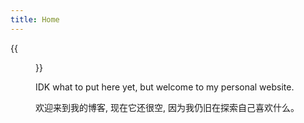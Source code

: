 ```yaml
---
title: Home
---
```


{{<figure src="https://avatars.githubusercontent.com/u/34646393?s=400&u=442d62618e7511def7dcb63b50bc59ccdf69ffa0&v=4" title="This is me, which is me (我就是我，不一样的烟火)" width="450">}}

IDK what to put here yet, but welcome to my personal website.

欢迎来到我的博客, 现在它还很空, 因为我仍旧在探索自己喜欢什么。
